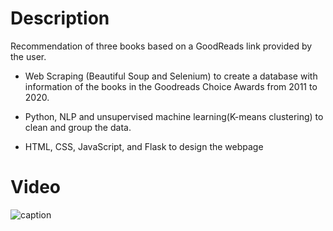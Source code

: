# Description

Recommendation of three books based on a GoodReads link provided by the user. 

- Web Scraping (Beautiful Soup and Selenium) to create a database with information of the books in the Goodreads Choice Awards from 2011 to 2020.

- Python, NLP and unsupervised machine learning(K-means clustering) to clean and group the data.

- HTML, CSS, JavaScript, and Flask to design the webpage

# Video
![caption](https://github.com/sara-martin-alonso/book_recommender/blob/main/Book-Recommender.gif)
